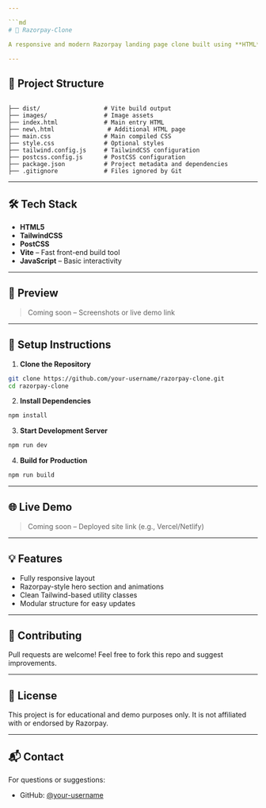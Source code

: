 ```yaml
---

```md
# 🚀 Razorpay-Clone

A responsive and modern Razorpay landing page clone built using **HTML**, **CSS**, **TailwindCSS**, and **Vite**. This project replicates the visual design of Razorpay's official site, focusing on layout, interactivity, and responsiveness.

---
```


## 📁 Project Structure

```

├── dist/                  # Vite build output
├── images/                # Image assets
├── index.html             # Main entry HTML
├── new\.html               # Additional HTML page
├── main.css               # Main compiled CSS
├── style.css              # Optional styles
├── tailwind.config.js     # TailwindCSS configuration
├── postcss.config.js      # PostCSS configuration
├── package.json           # Project metadata and dependencies
├── .gitignore             # Files ignored by Git

````

---

## 🛠️ Tech Stack

- **HTML5**
- **TailwindCSS**
- **PostCSS**
- **Vite** – Fast front-end build tool
- **JavaScript** – Basic interactivity

---

## 📸 Preview

> Coming soon – Screenshots or live demo link

---

## 🚧 Setup Instructions

1. **Clone the Repository**

```bash
git clone https://github.com/your-username/razorpay-clone.git
cd razorpay-clone
````

2. **Install Dependencies**

```bash
npm install
```

3. **Start Development Server**

```bash
npm run dev
```

4. **Build for Production**

```bash
npm run build
```

---

## 🌐 Live Demo

> Coming soon – Deployed site link (e.g., Vercel/Netlify)

---

## 💡 Features

* Fully responsive layout
* Razorpay-style hero section and animations
* Clean Tailwind-based utility classes
* Modular structure for easy updates

---

## 🙌 Contributing

Pull requests are welcome! Feel free to fork this repo and suggest improvements.

---

## 📄 License

This project is for educational and demo purposes only. It is not affiliated with or endorsed by Razorpay.

---

## 📬 Contact

For questions or suggestions:

* GitHub: [@your-username](https://github.com/your-username)

```


```
